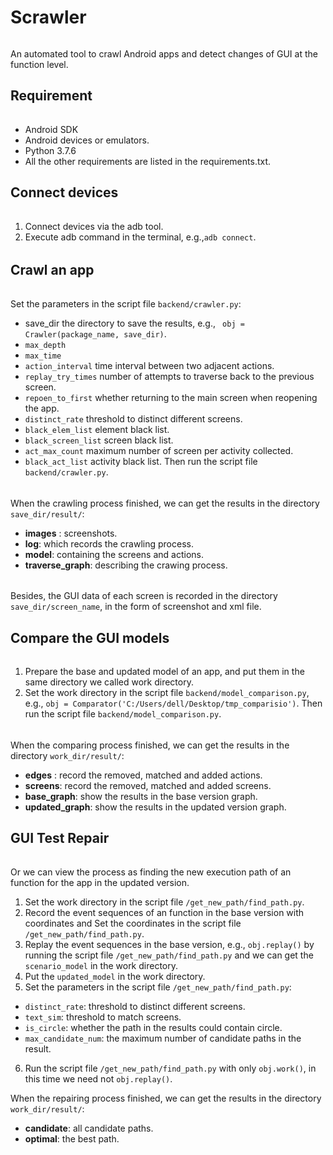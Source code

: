 # Scrawler 

######
An automated tool to crawl Android apps and detect changes of GUI at the function level.

## Requirement

######
* Android SDK 
* Android devices or emulators.
* Python 3.7.6
* All the other requirements are listed in the requirements.txt.

## Connect devices
######
1. Connect devices via the adb tool.
2. Execute adb command in the terminal, e.g.,`adb connect`.
######

## Crawl an app

######
Set the parameters in the script file  `backend/crawler.py`:
* save_dir  the directory to save the results, e.g., ` obj = Crawler(package_name, save_dir)`.  
* `max_depth`
* `max_time`
* `action_interval` time interval between two adjacent actions.
* `replay_try_times`  number of attempts to traverse back to the previous screen.
* `repoen_to_first` whether returning to the main screen when reopening the app.
* `distinct_rate`  threshold to distinct different screens.
* `black_elem_list` element black list.
* `black_screen_list` screen black list.
* `act_max_count` maximum number of screen per activity collected.
* `black_act_list` activity black list.
Then run the script file `backend/crawler.py`.

######
When the crawling process finished, we can get the results in the directory `save_dir/result/`:
* **images** : screenshots.
* **log**: which records the crawling process.
* **model**: containing the screens and actions.
* **traverse_graph**:  describing the crawing process.

######
Besides, the GUI data of each screen is recorded in the directory `save_dir/screen_name`, in the form of screenshot and xml file.

## Compare the GUI models
######

1. Prepare the base and updated model of an app, and put them in the same directory we called work directory.
2. Set the work directory in the script file `backend/model_comparison.py`, e.g., `obj = Comparator('C:/Users/dell/Desktop/tmp_comparisio')`.
Then run the script file `backend/model_comparison.py`.

######
When the comparing process finished, we can get the results in the directory `work_dir/result/`:
* **edges** : record the removed, matched and added actions.
* **screens**: record the removed, matched and added screens.
* **base_graph**: show the results in the base version graph.
* **updated_graph**:  show the results in the updated version graph.

## GUI Test Repair
######
Or we can view the process as finding the new execution path of an function for the app in the updated version.

1.  Set the work directory in the script file `/get_new_path/find_path.py`.
2. Record the event sequences of an function in the base version with coordinates and Set the coordinates in the script file `/get_new_path/find_path.py`.
3. Replay the event sequences in the base version, e.g., `obj.replay()` by running the script file `/get_new_path/find_path.py` and we can get the `scenario_model` in the work directory.
4. Put the `updated_model` in the work directory.
5. Set the parameters in the script file `/get_new_path/find_path.py`:
  * `distinct_rate`: threshold to distinct different screens.
  * `text_sim`: threshold to match screens.
  * `is_circle`: whether the path in the results could contain circle.
  *  `max_candidate_num`: the maximum number of candidate paths in the result.
6.  Run the script file `/get_new_path/find_path.py`  with only `obj.work()`, in this time we need not `obj.replay()`.

When the repairing process finished, we can get the results in the directory `work_dir/result/`:
* **candidate**: all candidate paths.
* **optimal**: the best path.

